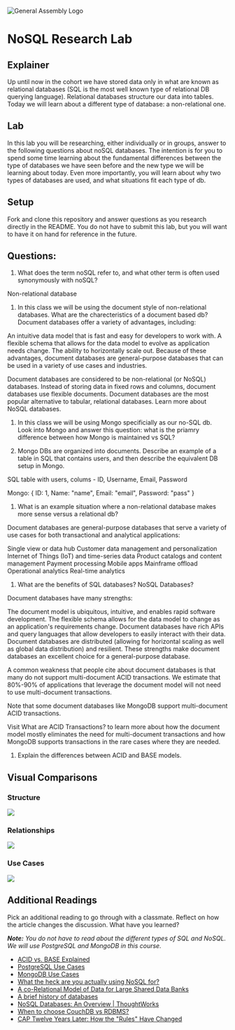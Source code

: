 ![General Assembly Logo](https://camo.githubusercontent.com/1a91b05b8f4d44b5bbfb83abac2b0996d8e26c92/687474703a2f2f692e696d6775722e636f6d2f6b6538555354712e706e67)

# NoSQL Research Lab

## Explainer

Up until now in the cohort we have stored data only in what are known as relational databases (SQL is the most well known type of relational DB querying language). Relational databases structure our data into tables. Today we will learn about a different type of database: a non-relational one. 

## Lab

In this lab you will be researching, either individually or in groups, answer to the following questions about noSQL databases. The intention is for you to spend some time learning about the fundamental differences between the type of databases we have seen before and the new type we will be learning about today. Even more importantly, you will learn about why two types of databases are used, and what situations fit each type of db. 

## Setup

Fork and clone this repository and answer questions as you research directly in the README. You do not have to submit this lab, but you will want to have it on hand for reference in the future. 

## Questions:

1. What does the term noSQL refer to, and what other term is often used synonymously with noSQL?

Non-relational database

1. In this class we will be using the document style of non-relational databases. What are the charecteristics of a document based db? 
Document databases offer a variety of advantages, including:


An intuitive data model that is fast and easy for developers to work with.
A flexible schema that allows for the data model to evolve as application needs change.
The ability to horizontally scale out.
Because of these advantages, document databases are general-purpose databases that can be used in a variety of use cases and industries.

Document databases are considered to be non-relational (or NoSQL) databases. Instead of storing data in fixed rows and columns, document databases use flexible documents. Document databases are the most popular alternative to tabular, relational databases. Learn more about NoSQL databases.

1. In this class we will be using Mongo specificially as our no-SQL db. Look into Mongo and answer this question: what is the priamry difference between how Mongo is maintained vs SQL?



1. Mongo DBs are organized into documents. Describe an example of a table in SQL that contains users, and then describe the equivalent DB setup in Mongo. 

SQL table with users, colums - ID, Username, Email, Password

Mongo: 
{
  ID: 1,
  Name: "name",
  Email: "email",
  Password: "pass"
}

1. What is an example situation where a non-relational database makes more sense versus a relational db?

Document databases are general-purpose databases that serve a variety of use cases for both transactional and analytical applications:

Single view or data hub
Customer data management and personalization
Internet of Things (IoT) and time-series data
Product catalogs and content management
Payment processing
Mobile apps
Mainframe offload
Operational analytics
Real-time analytics

1. What are the benefits of SQL databases? NoSQL Databases?

Document databases have many strengths:

The document model is ubiquitous, intuitive, and enables rapid software development.
The flexible schema allows for the data model to change as an application's requirements change.
Document databases have rich APIs and query languages that allow developers to easily interact with their data.
Document databases are distributed (allowing for horizontal scaling as well as global data distribution) and resilient.
These strengths make document databases an excellent choice for a general-purpose database.

A common weakness that people cite about document databases is that many do not support multi-document ACID transactions. We estimate that 80%-90% of applications that leverage the document model will not need to use multi-document transactions.

Note that some document databases like MongoDB support multi-document ACID transactions.

Visit What are ACID Transactions? to learn more about how the document model mostly eliminates the need for multi-document transactions and how MongoDB supports transactions in the rare cases where they are needed.

1. Explain the differences between ACID and BASE models.



## Visual Comparisons

### Structure

![](https://media.git.generalassemb.ly/user/16103/files/65db7f00-afd5-11ea-926a-e51b2fd2be08)

### Relationships

![](https://media.git.generalassemb.ly/user/16103/files/5eb47100-afd5-11ea-8cae-0a65c924be4b)

### Use Cases

![](https://media.git.generalassemb.ly/user/16103/files/7f7cc680-afd5-11ea-82c8-10ed74ee2222)

## Additional Readings

Pick an additional reading to go through with a classmate. Reflect on how the
article changes the discussion. What have you learned?

  _**Note:** You do not have to read about the different types of SQL and NoSQL. We will use PostgreSQL and MongoDB in this course._
- [ACID vs. BASE Explained](https://neo4j.com/blog/acid-vs-base-consistency-models-explained/)
- [PostgreSQL Use Cases](https://www.cybertec-postgresql.com/en/postgresql-overview/solutions-who-uses-postgresql/)
- [MongoDB Use Cases](https://www.mongodb.com/use-cases)
- [What the heck are you actually using NoSQL for?](http://highscalability.com/blog/2010/12/6/what-the-heck-are-you-actually-using-nosql-for.html)
- [A co-Relational Model of Data for Large Shared Data Banks](http://queue.acm.org/detail.cfm?id=1961297&repost)
- [A brief history of databases](http://avant.org/media/history-of-databases)
- [NoSQL Databases: An Overview | ThoughtWorks](http://www.thoughtworks.com/insights/blog/nosql-databases-overview)
- [When to choose CouchDB vs RDBMS?](http://stackoverflow.com/a/2731207/402618)
- [CAP Twelve Years Later: How the "Rules" Have Changed](http://www.infoq.com/articles/cap-twelve-years-later-how-the-rules-have-changed)
